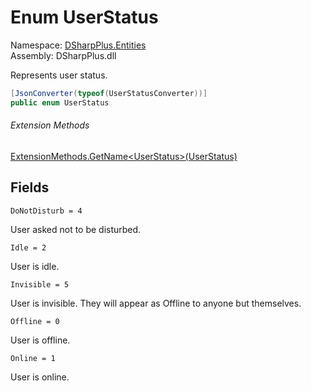 # Enum UserStatus

Namespace: [DSharpPlus.Entities](DSharpPlus.Entities.md)  
Assembly: DSharpPlus.dll

Represents user status.

```csharp
[JsonConverter(typeof(UserStatusConverter))]
public enum UserStatus
```

###### Extension Methods

[ExtensionMethods.GetName<UserStatus\>\(UserStatus\)](DSharpPlus.SlashCommands.ExtensionMethods.md\#DSharpPlus\_SlashCommands\_ExtensionMethods\_GetName\_\_1\_\_\_0\_)

## Fields

`DoNotDisturb = 4` 

User asked not to be disturbed.

`Idle = 2` 

User is idle.

`Invisible = 5` 

User is invisible. They will appear as Offline to anyone but themselves.

`Offline = 0` 

User is offline.

`Online = 1` 

User is online.


